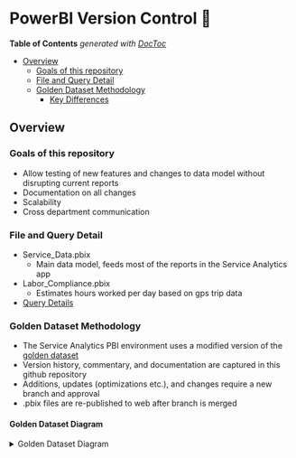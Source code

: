 # PowerBI Version Control :tada:

<!-- START doctoc generated TOC please keep comment here to allow auto update -->
<!-- DON'T EDIT THIS SECTION, INSTEAD RE-RUN doctoc TO UPDATE -->
**Table of Contents**  *generated with [DocToc](https://github.com/thlorenz/doctoc)*

- [Overview](#overview)
  - [Goals of this repository](#goals-of-this-repository)
  - [File and Query Detail](#file-and-query-detail)
  - [Golden Dataset Methodology](#golden-dataset-methodology)
    - [Key Differences](#key-differences)

<!-- END doctoc generated TOC please keep comment here to allow auto update -->

## Overview

### Goals of this repository

* Allow testing of new features and changes to data model without disrupting current reports
* Documentation on all changes
* Scalability
* Cross department communication

### File and Query Detail
* Service_Data.pbix
  * Main data model, feeds most of the reports in the Service Analytics app
* Labor_Compliance.pbix
  * Estimates hours worked per day based on gps trip data
* [Query Details](https://github.com/jfallt/PBI-Github/blob/master/Query_Documentation.md)


### Golden Dataset Methodology

* The Service Analytics PBI environment uses a modified version of the [golden dataset](https://exceleratorbi.com.au/new-power-bi-reports-golden-dataset/)
* Version history, commentary, and documentation are captured in this github repository
* Additions, updates (optimizations etc.), and changes require a new branch and approval
* .pbix files are re-published to web after branch is merged

#### Golden Dataset Diagram
<details>
  <summary> Golden Dataset Diagram  </summary>

![](https://github.com/jfallt/PBI-Github/blob/master/Golden_Dataset_Git_Workflow.png)

</details>
